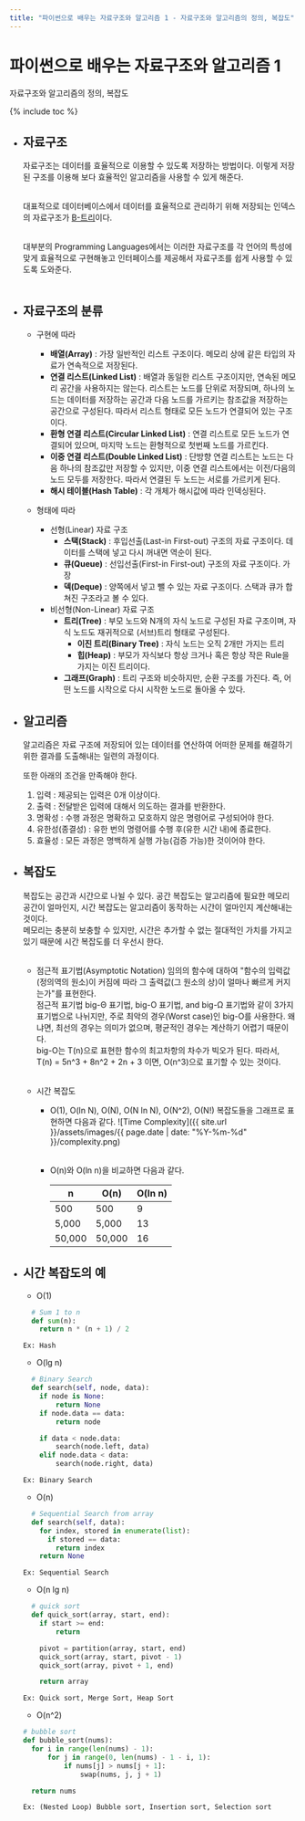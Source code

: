 ```yaml
---
title: "파이썬으로 배우는 자료구조와 알고리즘 1 - 자료구조와 알고리즘의 정의, 복잡도"
---
```


# 파이썬으로 배우는 자료구조와 알고리즘 1
자료구조와 알고리즘의 정의, 복잡도

{% include toc %}


- ## 자료구조
  자료구조는 데이터를 효율적으로 이용할 수 있도록 저장하는 방법이다. 이렇게 저장된 구조를 이용해 보다 효율적인 알고리즘을 사용할 수 있게 해준다. <br /><br />

  대표적으로 데이터베이스에서 데이터를 효율적으로 관리하기 위해 저장되는 인덱스의 자료구조가 [B-트리](https://ko.wikipedia.org/wiki/B_%ED%8A%B8%EB%A6%AC)이다. <br /><br />

  대부분의 Programming Languages에서는 이러한 자료구조를 각 언어의 특성에 맞게 효율적으로 구현해놓고 인터페이스를 제공해서 자료구조를 쉽게 사용할 수 있도록 도와준다. <br /><br />


- ## 자료구조의 분류
  - 구현에 따라
    - **배열(Array)** : 가장 일반적인 리스트 구조이다. 메모리 상에 같은 타입의 자료가 연속적으로 저장된다.
    - **연결 리스트(Linked List)** : 배열과 동일한 리스트 구조이지만, 연속된 메모리 공간을 사용하지는 않는다. 리스트는 노드를 단위로 저장되며, 하나의 노드는 데이터를 저장하는 공간과 다음 노드를 가르키는 참조값을 저장하는 공간으로 구성된다. 따라서 리스트 형태로 모든 노드가 연결되어 있는 구조이다.
    - **환형 연결 리스트(Circular Linked List)** : 연결 리스트로 모든 노드가 연결되어 있으며, 마지막 노드는 환형적으로 첫번째 노드를 가르킨다.
    - **이중 연결 리스트(Double Linked List)** : 단방향 연결 리스트는 노드는 다음 하나의 참조값만 저장할 수 있지만, 이중 연결 리스트에서는 이전/다음의 노드 모두를 저장한다. 따라서 연결된 두 노드는 서로를 가르키게 된다.
    - **해시 테이블(Hash Table)** : 각 개체가 해시값에 따라 인덱싱된다.

  - 형태에 따라
    - 선형(Linear) 자료 구조
      - **스택(Stack)** : 후입선출(Last-in First-out) 구조의 자료 구조이다. 데이터를 스택에 넣고 다시 꺼내면 역순이 된다.
      - **큐(Queue)** : 선입선출(First-in First-out) 구조의 자료 구조이다. 가장
      - **덱(Deque)** : 양쪽에서 넣고 뺄 수 있는 자료 구조이다. 스택과 큐가 합쳐진 구조라고 볼 수 있다.
    - 비선형(Non-Linear) 자료 구조
      - **트리(Tree)** : 부모 노드와 N개의 자식 노드로 구성된 자료 구조이며, 자식 노드도 재귀적으로 (서브)트리 형태로 구성된다.
        - **이진 트리(Binary Tree)** : 자식 노드는 오직 2개만 가지는 트리
        - **힙(Heap)** : 부모가 자식보다 항상 크거나 혹은 항상 작은 Rule을 가지는 이진 트리이다.
      - **그래프(Graph)** : 트리 구조와 비슷하지만, 순환 구조를 가진다. 즉, 어떤 노드를 시작으로 다시 시작한 노드로 돌아올 수 있다.


- ## 알고리즘
  알고리즘은 자료 구조에 저장되어 있는 데이터를 연산하여 어떠한 문제를 해결하기 위한 결과를 도출해내는 일련의 과정이다. <br />

  또한 아래의 조건을 만족해야 한다.
  1. 입력 : 제공되는 입력은 0개 이상이다.
  2. 출력 : 전달받은 입력에 대해서 의도하는 결과를 반환한다.
  3. 명확성 : 수행 과정은 명확하고 모호하지 않은 명령어로 구성되어야 한다.
  4. 유한성(종결성) : 유한 번의 명령어를 수행 후(유한 시간 내)에 종료한다.
  5. 효율성 : 모든 과정은 명백하게 실행 가능(검증 가능)한 것이어야 한다.


- ## 복잡도
  복잡도는 공간과 시간으로 나뉠 수 있다. 공간 복잡도는 알고리즘에 필요한 메모리 공간이 얼마인지, 시간 복잡도는 알고리즘이 동작하는 시간이 얼마인지 계산해내는 것이다. <br />
  메모리는 충분히 보충할 수 있지만, 시간은 추가할 수 없는 절대적인 가치를 가지고 있기 때문에 시간 복잡도를 더 우선시 한다.<br /><br />

  - 점근적 표기법(Asymptotic Notation)
    임의의 함수에 대하여 "함수의 입력값(정의역의 원소)이 커짐에 따라 그 출력값(그 원소의 상)이 얼마나 빠르게 커지는가"를 표현한다. <br />
    점근적 표기법 big-Θ 표기법, big-O 표기법, and big-Ω 표기법와 같이 3가지 표기법으로 나뉘지만, 주로 최악의 경우(Worst case)인 big-O를 사용한다. 왜냐면, 최선의 경우는 의미가 없으며, 평균적인 경우는 계산하기 어렵기 때문이다. <br />
    big-O는 T(n)으로 표현한 함수의 최고차항의 차수가 빅오가 된다.
    따라서, T(n) = 5n^3 + 8n^2 + 2n + 3 이면, O(n^3)으로 표기할 수 있는 것이다. <br /><br />

  - 시간 복잡도
    - O(1), O(ln N), O(N), O(N ln N), O(N^2), O(N!) 복잡도들을 그래프로 표현하면 다음과 같다.
    ![Time Complexity]({{ site.url }}/assets/images/{{ page.date | date: "%Y-%m-%d" }}/complexity.png)

    <br />

    - O(n)와 O(ln n)을 비교하면 다음과 같다.

      | n | O(n)  | O(ln n) |
      | -----  | -----  | ----- |
      | 500 | 500 | 9 |
      | 5,000 | 5,000 | 13 |
      | 50,000 | 50,000 | 16 |



- ## 시간 복잡도의 예
  - O(1)
  ```python
    # Sum 1 to n
    def sum(n):
      return n * (n + 1) / 2
  ```
  `Ex: Hash`
  <br />

  - O(lg n)
  ```python
    # Binary Search
    def search(self, node, data):
      if node is None:
          return None
      if node.data == data:
          return node

      if data < node.data:
          search(node.left, data)
      elif node.data < data:
          search(node.right, data)
  ```
  `Ex: Binary Search`
  <br />

  - O(n)
  ```python
    # Sequential Search from array
    def search(self, data):
      for index, stored in enumerate(list):
        if stored == data:
          return index
      return None
  ```
  `Ex: Sequential Search`
  <br />

  - O(n lg n)
  ```python
    # quick sort
    def quick_sort(array, start, end):
      if start >= end:
          return

      pivot = partition(array, start, end)
      quick_sort(array, start, pivot - 1)
      quick_sort(array, pivot + 1, end)

      return array
  ```
  `Ex: Quick sort, Merge Sort, Heap Sort`
  <br />

  - O(n^2)
  ```python
  # bubble sort
  def bubble_sort(nums):
  	for i in range(len(nums) - 1):
  		for j in range(0, len(nums) - 1 - i, 1):
  			if nums[j] > nums[j + 1]:
  				swap(nums, j, j + 1)

  	return nums
  ```
  `Ex: (Nested Loop) Bubble sort, Insertion sort, Selection sort`
  <br />
